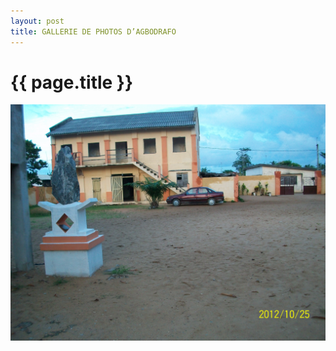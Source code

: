 ```yaml
---
layout: post
title: GALLERIE DE PHOTOS D’AGBODRAFO
---
```


{{ page.title }}
================

![Foo](/images/100_2270.JPG "Bâtiment où régna le roi Togno Assiakoley Séwavi kpé (vue  de la cour). ")